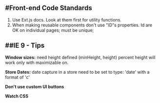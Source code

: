 #Front-end Code Standards
----

1. Use Ext.js docs.  Look at them first for utility functions.  
2. When making reusable components don't use "ID"s properties. Id are OK on individual pages; must be unique;   



##IE 9 - Tips
----

**Window sizes:** need height defined (minHeight, height) percent height will work only with maximizable on.

**Store Dates:** date capture in a store need to be set to type: 'date' with a format of 'c'

**Don't use custom UI buttons**

**Watch CSS**